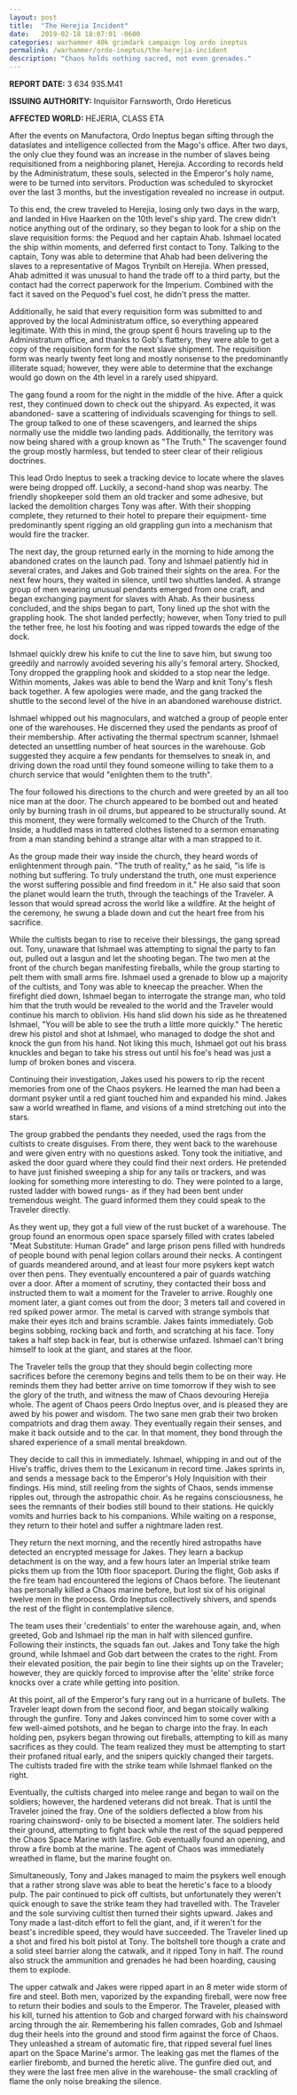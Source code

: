 ```yaml
---
layout: post
title:  "The Herejia Incident"
date:   2019-02-18 18:07:01 -0600
categories: warhammer 40k grimdark campaign log ordo ineptus
permalink: /warhammer/ordo-ineptus/the-herejia-incident
description: "Chaos holds nothing sacred, not even grenades."
---
```


**REPORT DATE:** 3 634 935.M41

**ISSUING AUTHORITY:** Inquisitor Farnsworth, Ordo Hereticus

**AFFECTED WORLD:** HEJERIA, CLASS ETA

After the events on Manufactora, Ordo Ineptus began sifting through the dataslates and intelligence collected from the Mago's office.
After two days, the only clue they found was an increase in the number of slaves being requisitioned from a neighboring planet, Herejia.
According to records held by the Administratum, these souls, selected in the Emperor's holy name, were to be turned into servitors.
Production was scheduled to skyrocket over the last 3 months, but the investigation revealed no increase in output.

To this end, the crew traveled to Herejia, losing only two days in the warp, and landed in Hive Haarken on the 10th level's ship yard.
The crew didn't notice anything out of the ordinary, so they began to look for a ship on the slave requisition forms: the Pequod and her captain Ahab.
Ishmael located the ship within moments, and deferred first contact to Tony.
Talking to the captain, Tony was able to determine that Ahab had been delivering the slaves to a representative of Magos Trynbilt on Herejia.
When pressed, Ahab admitted it was unusual to hand the trade off to a third party, but the contact had the correct paperwork for the Imperium.
Combined with the fact it saved on the Pequod's fuel cost, he didn't press the matter.

Additionally, he said that every requisition form was submitted to and approved by the local Administratum office, so everything appeared legitimate.
With this in mind, the group spent 6 hours traveling up to the Administratum office, and thanks to Gob's flattery, they were able to get a copy of the requisition form for the next slave shipment.
The requisition form was nearly twenty feet long and mostly nonsense to the predominantly illiterate squad; however, they were able to determine that the exchange would go down on the 4th level in a rarely used shipyard.

The gang found a room for the night in the middle of the hive.
After a quick rest, they continued down to check out the shipyard.
As expected, it was abandoned- save a scattering of individuals scavenging for things to sell.
The group talked to one of these scavengers, and learned the ships normally use the middle two landing pads.
Additionally, the territory was now being shared with a group known as "The Truth."
The scavenger found the group mostly harmless, but tended to steer clear of their religious doctrines.

This lead Ordo Ineptus to seek a tracking device to locate where the slaves were being dropped off.
Luckily, a second-hand shop was nearby.
The friendly shopkeeper sold them an old tracker and some adhesive, but lacked the demolition charges Tony was after.
With their shopping complete, they returned to their hotel to prepare their equipment- time predominantly spent rigging an old grappling gun into a mechanism that would fire the tracker.

The next day, the group returned early in the morning to hide among the abandoned crates on the launch pad.
Tony and Ishmael patiently hid in several crates, and Jakes and Gob trained their sights on the area.
For the next few hours, they waited in silence, until two shuttles landed.
A strange group of men wearing unusual pendants emerged from one craft, and began exchanging payment for slaves with Ahab.
As their business concluded, and the ships began to part, Tony lined up the shot with the grappling hook.
The shot landed perfectly; however, when Tony tried to pull the tether free, he lost his footing and was ripped towards the edge of the dock.

Ishmael quickly drew his knife to cut the line to save him, but swung too greedily and narrowly avoided severing his ally's femoral artery.
Shocked, Tony dropped the grappling hook and skidded to a stop near the ledge.
Within moments, Jakes was able to bend the Warp and knit Tony's flesh back together.
A few apologies were made, and the gang tracked the shuttle to the second level of the hive in an abandoned warehouse district.

Ishmael whipped out his magnoculars, and watched a group of people enter one of the warehouses.
He discerned they used the pendants as proof of their membership.
After activating the thermal spectrum scanner, Ishmael detected an unsettling number of heat sources in the warehouse.
Gob suggested they acquire a few pendants for themselves to sneak in, and driving down the road until they found someone willing to take them to a church service that would "enlighten them to the truth".

The four followed his directions to the church and were greeted by an all too nice man at the door.
The church appeared to be bombed out and heated only by burning trash in oil drums, but appeared to be structurally sound.
At this moment, they were formally welcomed to the Church of the Truth.
Inside, a huddled mass in tattered clothes listened to a sermon emanating from a man standing behind a strange altar with a man strapped to it.

As the group made their way inside the church, they heard words of enlightenment through pain.
"The truth of reality," as he said, "is life is nothing but suffering. To truly understand the truth, one must experience the worst suffering possible and find freedom in it."
He also said that soon the planet would learn the truth, through the teachings of the Traveler.
A lesson that would spread across the world like a wildfire.
At the height of the ceremony, he swung a blade down and cut the heart free from his sacrifice.

While the cultists began to rise to receive their blessings, the gang spread out.
Tony, unaware that Ishmael was attempting to signal the party to fan out, pulled out a lasgun and let the shooting began.
The two men at the front of the church began manifesting fireballs, while the group starting to pelt them with small arms fire.
Ishmael used a grenade to blow up a majority of the cultists, and Tony was able to kneecap the preacher.
When the firefight died down, Ishmael began to interrogate the strange man, who told him that the truth would be revealed to the world and the Traveler would continue his march to oblivion.
His hand slid down his side as he threatened Ishmael, "You will be able to see the truth a little more quickly."
The heretic drew his pistol and shot at Ishmael, who managed to dodge the shot and knock the gun from his hand.
Not liking this much, Ishmael got out his brass knuckles and began to take his stress out until his foe's head was just a lump of broken bones and viscera.

Continuing their investigation, Jakes used his powers to rip the recent memories from one of the Chaos psykers.
He learned the man had been a dormant psyker until a red giant touched him and expanded his mind.
Jakes saw a world wreathed in flame, and visions of a mind stretching out into the stars.

The group grabbed the pendants they needed, used the rags from the cultists to create disguises.
From there, they went back to the warehouse and were given entry with no questions asked.
Tony took the initiative, and asked the door guard where they could find their next orders.
He pretended to have just finished sweeping a ship for any tails or trackers, and was looking for something more interesting to do.
They were pointed to a large, rusted ladder with bowed rungs- as if they had been bent under tremendous weight.
The guard informed them they could speak to the Traveler directly.

As they went up, they got a full view of the rust bucket of a warehouse.
The group found an enormous open space sparsely filled with crates labeled "Meat Substitute: Human Grade" and large prison pens filled with hundreds of people bound with penal legion collars around their necks.
A contingent of guards meandered around, and at least four more psykers kept watch over then pens.
They eventually encountered a pair of guards watching over a door.
After a moment of scrutiny, they contacted their boss and instructed them to wait a moment for the Traveler to arrive.
Roughly one moment later, a giant comes out from the door; 3 meters tall and covered in red spiked power armor.
The metal is carved with strange symbols that make their eyes itch and brains scramble.
Jakes faints immediately.
Gob begins sobbing, rocking back and forth, and scratching at his face.
Tony takes a half step back in fear, but is otherwise unfazed.
Ishmael can't bring himself to look at the giant, and stares at the floor.

The Traveler tells the group that they should begin collecting more sacrifices before the ceremony begins and tells them to be on their way.
He reminds them they had better arrive on time tomorrow if they wish to see the glory of the truth, and witness the maw of Chaos devouring Herejia whole.
The agent of Chaos peers Ordo Ineptus over, and is pleased they are awed by his power and wisdom.
The two sane men grab their two broken compatriots and drag them away.
They eventually regain their senses, and make it back outside and to the car.
In that moment, they bond through the shared experience of a small mental breakdown.

They decide to call this in immediately.
Ishmael, whipping in and out of the Hive's traffic, drives them to the Lexicanum in record time.
Jakes sprints in, and sends a message back to the Emperor's Holy Inquisition with their findings.
His mind, still reeling from the sights of Chaos, sends immense ripples out, through the astropathic choir.
As he regains consciousness, he sees the remnants of their bodies still bound to their stations.
He quickly vomits and hurries back to his companions.
While waiting on a response, they return to their hotel and suffer a nightmare laden rest.

They return the next morning, and the recently hired astropaths have detected an encrypted message for Jakes.
They learn a backup detachment is on the way, and a few hours later an Imperial strike team picks them up from the 10th floor spaceport.
During the flight, Gob asks if the fire team had encountered the legions of Chaos before.
The lieutenant has personally killed a Chaos marine before, but lost six of his original twelve men in the process.
Ordo Ineptus collectively shivers, and spends the rest of the flight in contemplative silence.

The team uses their 'credentials' to enter the warehouse again, and, when greeted, Gob and Ishmael rip the man in half with silenced gunfire.
Following their instincts, the squads fan out.
Jakes and Tony take the high ground, while Ishmael and Gob dart between the crates to the right.
From their elevated position, the pair begin to line their sights up on the Traveler; however, they are quickly forced to improvise after the 'elite' strike force knocks over a crate while getting into position.

At this point, all of the Emperor's fury rang out in a hurricane of bullets.
The Traveler leapt down from the second floor, and began stoically walking through the gunfire.
Tony and Jakes convinced him to some cover with a few well-aimed potshots, and he began to charge into the fray.
In each holding pen, psykers began throwing out fireballs, attempting to kill as many sacrifices as they could.
The team realized they must be attempting to start their profaned ritual early, and the snipers quickly changed their targets.
The cultists traded fire with the strike team while Ishmael flanked on the right.

Eventually, the cultists charged into melee range and began to wail on the soldiers; however, the hardened veterans did not break.
That is until the Traveler joined the fray.
One of the soldiers deflected a blow from his roaring chainsword- only to be bisected a moment later.
The soldiers held their ground, attempting to fight back while the rest of the squad peppered the Chaos Space Marine with lasfire.
Gob eventually found an opening, and throw a fire bomb at the marine.
The agent of Chaos was immediately wreathed in flame, but the marine fought on.

Simultaneously, Tony and Jakes managed to maim the psykers well enough that a rather strong slave was able to beat the heretic's face to a bloody pulp.
The pair continued to pick off cultists, but unfortunately they weren't quick enough to save the strike team they had travelled with.
The Traveler and the sole surviving cultist then turned their sights upward.
Jakes and Tony made a last-ditch effort to fell the giant, and, if it weren't for the beast's incredible speed, they would have succeeded.
The Traveler lined up a shot and fired his bolt pistol at Tony.
The boltshell tore though a crate and a solid steel barrier along the catwalk, and it ripped Tony in half.
The round also struck the ammunition and grenades he had been hoarding, causing them to explode.

The upper catwalk and Jakes were ripped apart in an 8 meter wide storm of fire and steel.
Both men, vaporized by the expanding fireball, were now free to return their bodies and souls to the Emperor.
The Traveler, pleased with his kill, turned his attention to Gob and charged forward with his chainsword arcing through the air.
Remembering his fallen comrades, Gob and Ishmael dug their heels into the ground and stood firm against the force of Chaos.
They unleashed a stream of automatic fire, that ripped several fuel lines apart on the Space Marine's armor.
The leaking gas met the flames of the earlier firebomb, and burned the heretic alive.
The gunfire died out, and they were the last free men alive in the warehouse- the small crackling of flame the only noise breaking the silence.
